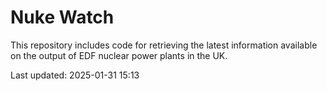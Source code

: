 # Nuke Watch

This repository includes code for retrieving the latest information available on the output of EDF nuclear power plants in the UK.

Last updated: 2025-01-31 15:13